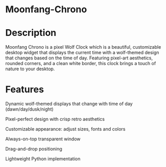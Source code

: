 # Moonfang-Chrono
# Description
Moonfang Chrono is a pixel Wolf Clock which is a beautiful, customizable desktop widget that displays the current time with a wolf-themed design that changes based on the time of day. Featuring pixel-art aesthetics, rounded corners, and a clean white border, this clock brings a touch of nature to your desktop.

# Features

Dynamic wolf-themed displays that change with time of day (dawn/day/dusk/night)

Pixel-perfect design with crisp retro aesthetics

Customizable appearance: adjust sizes, fonts and colors

Always-on-top transparent window

Drag-and-drop positioning

Lightweight Python implementation
